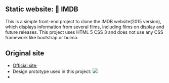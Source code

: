 ## Static  website: 🎥 IMDB

This is a simple front-end project to clone the IMDB website(2015 version), which displays information from several films, including films on display and future releases. This project uses HTML 5 CSS 3 and does not use any CSS framework like bootstrap or bulma.

## Original site

*  [Official site](https://www.imdb.com);
* Design prototype used in this project:
![](https://codenation-challenges.s3-us-west-1.amazonaws.com/react-11/image.png)
* 